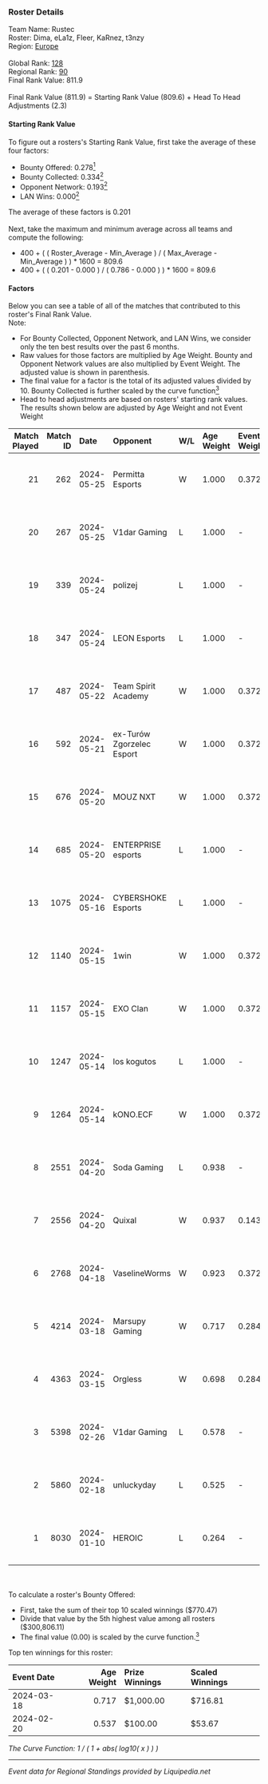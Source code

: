 ### Roster Details<br />
Team Name: Rustec<br />
Roster: Dima, eLa1z, Fleer, KaRnez, t3nzy<br />
Region: [Europe]( ../standings_europe.md)<br />
<br />
Global Rank: [128](../standings_global.md)<br />
Regional Rank: [90]( ../standings_europe.md)<br />
Final Rank Value:  811.9<br />
<br />
Final Rank Value (811.9) = Starting Rank Value (809.6) + Head To Head Adjustments (2.3)<br />

#### Starting Rank Value<br />
To figure out a rosters's Starting Rank Value, first take the average of these four factors:<br />
- Bounty Offered: 0.278[<sup>1</sup>](#table2)
- Bounty Collected: 0.334[<sup>2</sup>](#table1)
- Opponent Network: 0.193[<sup>2</sup>](#table1)
- LAN Wins: 0.000[<sup>2</sup>](#table1)

The average of these factors is 0.201<br />
<br />
Next, take the maximum and minimum average across all teams and compute the following:<br />
- 400 + ( ( Roster_Average - Min_Average ) / ( Max_Average - Min_Average ) ) * 1600 = 809.6
- 400 + ( ( 0.201 - 0.000 ) / ( 0.786 - 0.000 ) ) * 1600 = 809.6


#### Factors<br />
Below you can see a table of all of the matches that contributed to this roster's Final Rank Value.<br />
Note:<br />

- For Bounty Collected, Opponent Network, and LAN Wins, we consider only the ten best results over the past 6 months.
- Raw values for those factors are multiplied by Age Weight. Bounty and Opponent Network values are also multiplied by Event Weight. The adjusted value is shown in parenthesis.
- The final value for a factor is the total of its adjusted values divided by 10. Bounty Collected is further scaled by the curve function[<sup>3</sup>](#curveFunction)
- Head to head adjustments are based on rosters' starting rank values. The results shown below are adjusted by Age Weight and not Event Weight
<span id="table1"></span><br />


| Match Played | Match ID | Date       | Opponent                  | W/L | Age Weight | Event Weight | Bounty Collected | Opponent Network | LAN Wins  | H2H Adj. | Roster                            |
| -: | -: | :- | :- | :- | :- | :- | :- | :- | :- | -: | :- |
|           21 |      262 | 2024-05-25 | Permitta Esports          | W   | 1.000      | 0.372        | 0.029 (0.011)    | 1.000 (0.372)    | 0 (0.000) |    15.40 | Dima, eLa1z, Fleer, KaRnez, t3nzy |
|           20 |      267 | 2024-05-25 | V1dar Gaming              | L   | 1.000      | -            | -                | -                | -         |   -14.78 | Dima, eLa1z, Fleer, KaRnez, t3nzy |
|           19 |      339 | 2024-05-24 | polizej                   | L   | 1.000      | -            | -                | -                | -         |   -26.12 | Dima, eLa1z, Fleer, KaRnez, t3nzy |
|           18 |      347 | 2024-05-24 | LEON Esports              | L   | 1.000      | -            | -                | -                | -         |   -20.22 | Dima, eLa1z, Fleer, KaRnez, t3nzy |
|           17 |      487 | 2024-05-22 | Team Spirit Academy       | W   | 1.000      | 0.372        | -                | 0.192 (0.071)    | 0 (0.000) |    12.36 | Dima, eLa1z, Fleer, KaRnez, t3nzy |
|           16 |      592 | 2024-05-21 | ex-Turów Zgorzelec Esport | W   | 1.000      | 0.372        | 0.006 (0.002)    | 0.375 (0.140)    | 0 (0.000) |    12.10 | Dima, eLa1z, Fleer, KaRnez, t3nzy |
|           15 |      676 | 2024-05-20 | MOUZ NXT                  | W   | 1.000      | 0.372        | 0.157 (0.058)    | 0.950 (0.353)    | 0 (0.000) |    23.64 | Dima, eLa1z, Fleer, KaRnez, t3nzy |
|           14 |      685 | 2024-05-20 | ENTERPRISE esports        | L   | 1.000      | -            | -                | -                | -         |   -12.15 | Dima, eLa1z, Fleer, KaRnez, t3nzy |
|           13 |     1075 | 2024-05-16 | CYBERSHOKE Esports        | L   | 1.000      | -            | -                | -                | -         |   -20.64 | Dima, eLa1z, Fleer, KaRnez, t3nzy |
|           12 |     1140 | 2024-05-15 | 1win                      | W   | 1.000      | 0.372        | 0.050 (0.019)    | 0.887 (0.330)    | 0 (0.000) |    23.11 | Dima, eLa1z, Fleer, KaRnez, t3nzy |
|           11 |     1157 | 2024-05-15 | EXO Clan                  | W   | 1.000      | 0.372        | 0.013 (0.005)    | 0.510 (0.190)    | 0 (0.000) |    17.90 | Dima, eLa1z, Fleer, KaRnez, t3nzy |
|           10 |     1247 | 2024-05-14 | los kogutos               | L   | 1.000      | -            | -                | -                | -         |   -11.54 | Dima, eLa1z, Fleer, KaRnez, t3nzy |
|            9 |     1264 | 2024-05-14 | kONO.ECF                  | W   | 1.000      | 0.372        | 0.013 (0.005)    | 0.778 (0.290)    | 0 (0.000) |    21.05 | Dima, eLa1z, Fleer, KaRnez, t3nzy |
|            8 |     2551 | 2024-04-20 | Soda Gaming               | L   | 0.938      | -            | -                | -                | -         |   -22.96 | Dima, eLa1z, Fleer, KaRnez, t3nzy |
|            7 |     2556 | 2024-04-20 | Quixal                    | W   | 0.937      | 0.143        | 0.002 (0.000)    | 0.245 (0.033)    | 0 (0.000) |     9.12 | Dima, eLa1z, Fleer, KaRnez, t3nzy |
|            6 |     2768 | 2024-04-18 | VaselineWorms             | W   | 0.923      | 0.372        | 0.000 (0.000)    | 0.424 (0.146)    | 0 (0.000) |     9.43 | Dima, eLa1z, Fleer, KaRnez, t3nzy |
|            5 |     4214 | 2024-03-18 | Marsupy Gaming            | W   | 0.717      | 0.284        | 0.001 (0.000)    | 0.019 (0.004)    | 0 (0.000) |     6.10 | Dima, eLa1z, Fleer, KaRnez, t3nzy |
|            4 |     4363 | 2024-03-15 | Orgless                   | W   | 0.698      | 0.284        | 0.000 (0.000)    | -                | -         |     3.92 | Dima, eLa1z, Fleer, KaRnez, t3nzy |
|            3 |     5398 | 2024-02-26 | V1dar Gaming              | L   | 0.578      | -            | -                | -                | -         |   -11.71 | Dima, eLa1z, Fleer, KaRnez, t3nzy |
|            2 |     5860 | 2024-02-18 | unluckyday                | L   | 0.525      | -            | -                | -                | -         |   -11.68 | Dima, eLa1z, Fleer, KaRnez, t3nzy |
|            1 |     8030 | 2024-01-10 | HEROIC                    | L   | 0.264      | -            | -                | -                | -         |    -0.04 | Dima, eLa1z, f0lya, KaRnez, t3NZY |

<br />
<span id="table2"></span><br />
To calculate a roster's Bounty Offered:<br />

- First, take the sum of their top 10 scaled winnings ($770.47)
- Divide that value by the 5th highest value among all rosters ($300,806.11)
- The final value (0.00) is scaled by the curve function.[<sup>3</sup>](#curveFunction)

Top ten winnings for this roster:<br />

| Event Date | Age Weight | Prize Winnings | Scaled Winnings |
| :- | -: | :- | :- |
| 2024-03-18 |      0.717 | $1,000.00      | $716.81         |
| 2024-02-20 |      0.537 | $100.00        | $53.67          |


<span id="curveFunction"></span>_The Curve Function: 1 / ( 1 + abs( log10( x ) ) )_<br />

---
_Event data for Regional Standings provided by Liquipedia.net_<br />
